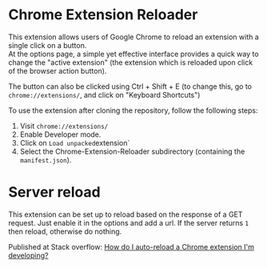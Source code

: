 Chrome Extension Reloader
=========================

This extension allows users of Google Chrome to reload an extension with a single click on a button.  
At the options page, a simple yet effective interface provides a quick way to change the "active extension" (the extension which is reloaded upon click of the browser action button).

The button can also be clicked using Ctrl + Shift + E (to change this, go to `chrome://extensions/`, and click on "Keyboard Shortcuts")

To use the extension after cloning the repository, follow the following steps:

1. Visit `chrome://extensions/`
2. Enable Developer mode.
3. Click on `Load unpacked`extension`
4. Select the Chrome-Extension-Reloader subdirectory (containing the `manifest.json`).

Server reload
=============

This extension can be set up to reload based on the response of a GET request. Just enable it in the options and add a url. If the server returns `1` then reload, otherwise do nothing.

Published at Stack overflow: [How do I auto-reload a Chrome extension I'm developing?][1]

  [1]: http://stackoverflow.com/a/9645435/938089?how-do-i-auto-reload-a-chrome-extension-im-developing

